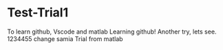 # Test-Trial1
 To learn github, Vscode and matlab
 Learning github!
 Another try, lets see.
 1234455
change samia
Trial from matlab